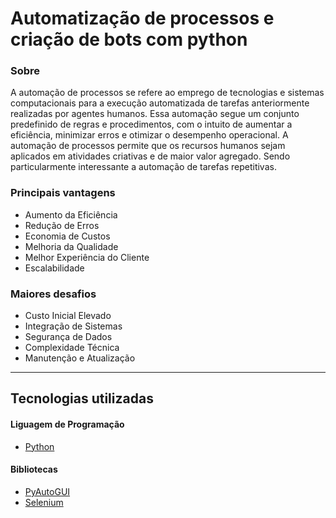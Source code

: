 # Automatização de processos e criação de bots com python

### Sobre

A automação de processos se refere ao emprego de tecnologias e sistemas computacionais para a execução automatizada de tarefas anteriormente realizadas por agentes humanos. Essa automação segue um conjunto predefinido de regras e procedimentos, com o intuito de aumentar a eficiência, minimizar erros e otimizar o desempenho operacional. A automação de processos permite que os recursos humanos sejam aplicados em atividades criativas e de maior valor agregado. Sendo particularmente interessante a automação de tarefas repetitivas.

### Principais vantagens

- Aumento da Eficiência
- Redução de Erros
- Economia de Custos
- Melhoria da Qualidade
- Melhor Experiência do Cliente
- Escalabilidade

### Maiores desafios

- Custo Inicial Elevado
- Integração de Sistemas
- Segurança de Dados
- Complexidade Técnica
- Manutenção e Atualização
___

## Tecnologias utilizadas

#### Liguagem de Programação
- [Python](https://www.python.org/)
  
#### Bibliotecas
- [PyAutoGUI](https://pyautogui.readthedocs.io/en/latest/)
- [Selenium](https://www.selenium.dev/)
